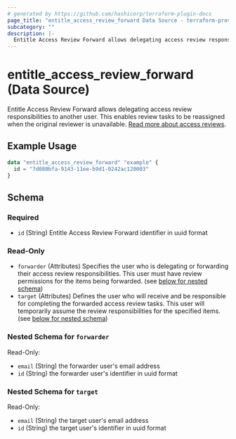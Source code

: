 ```yaml
---
# generated by https://github.com/hashicorp/terraform-plugin-docs
page_title: "entitle_access_review_forward Data Source - terraform-provider-entitle"
subcategory: ""
description: |-
  Entitle Access Review Forward allows delegating access review responsibilities to another user. This enables review tasks to be reassigned when the original reviewer is unavailable. Read more about access reviews https://docs.beyondtrust.com/entitle/docs/access-review.
---
```


# entitle_access_review_forward (Data Source)

Entitle Access Review Forward allows delegating access review responsibilities to another user. This enables review tasks to be reassigned when the original reviewer is unavailable. [Read more about access reviews](https://docs.beyondtrust.com/entitle/docs/access-review).

## Example Usage

```terraform
data "entitle_access_review_forward" "example" {
  id = "7d080bfa-9143-11ee-b9d1-0242ac120003"
}
```

<!-- schema generated by tfplugindocs -->
## Schema

### Required

- `id` (String) Entitle Access Review Forward identifier in uuid format

### Read-Only

- `forwarder` (Attributes) Specifies the user who is delegating or forwarding their access review responsibilities. This user must have review permissions for the items being forwarded. (see [below for nested schema](#nestedatt--forwarder))
- `target` (Attributes) Defines the user who will receive and be responsible for completing the forwarded access review tasks. This user will temporarily assume the review responsibilities for the specified items. (see [below for nested schema](#nestedatt--target))

<a id="nestedatt--forwarder"></a>
### Nested Schema for `forwarder`

Read-Only:

- `email` (String) the forwarder user's email address
- `id` (String) the forwarder user's identifier in uuid format


<a id="nestedatt--target"></a>
### Nested Schema for `target`

Read-Only:

- `email` (String) the target user's email address
- `id` (String) the target user's identifier in uuid format
